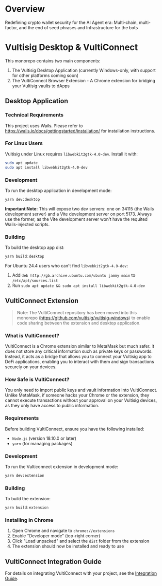 # Overview
Redefining crypto wallet security for the AI Agent era: Multi-chain, multi-factor, and the end of seed 
phrases and Infrastructure for the bots

# Vultisig Desktop & VultiConnect

This monorepo contains two main components:
1. The Vultisig Desktop Application (currently Windows-only, with support for other platforms coming soon)
2. The VultiConnect Browser Extension - A Chrome extension for bridging your Vultisig vaults to dApps

## Desktop Application

### Technical Requirements

This project uses Wails. Please refer to https://wails.io/docs/gettingstarted/installation/ for installation instructions.

### For Linux Users

Vultisig under Linux requires `libwebkit2gtk-4.0-dev`. Install it with:

```bash
sudo apt update
sudo apt install libwebkit2gtk-4.0-dev
```

### Development

To run the desktop application in development mode:

```bash
yarn dev:desktop
```

**Important Note:** This will expose two dev servers: one on 34115 (the Wails development server) and a Vite development server on port 5173.
Always use the former, as the Vite development server won't have the requited Wails-injected scripts.

### Building

To build the desktop app dist:

```bash
yarn build:desktop
```

For Ubuntu 24.4 users who can't find `libwebkit2gtk-4.0-dev`:
1. Add `deb http://gb.archive.ubuntu.com/ubuntu jammy main` to `/etc/apt/sources.list`
2. Run `sudo apt update && sudo apt install libwebkit2gtk-4.0-dev`

## VultiConnect Extension

> Note: The VultiConnect repository has been moved into this monorepo (https://github.com/vultisig/vultisig-windows) to enable code sharing between the extension and desktop application.

### What is VultiConnect?

VultiConnect is a Chrome extension similar to MetaMask but much safer. It does not store any critical information such as private keys or passwords. Instead, it acts as a bridge that allows you to connect your Vultisig app to DeFi applications, enabling you to interact with them and sign transactions securely on your devices.

### How Safe is VultiConnect?

You only need to import public keys and vault information into VultiConnect. Unlike MetaMask, if someone hacks your Chrome or the extension, they cannot execute transactions without your approval on your Vultisig devices, as they only have access to public information.

### Requirements

Before building VultiConnect, ensure you have the following installed:
- `Node.js` (version 18.10.0 or later)
- `yarn` (for managing packages)

### Development

To run the Vulticonnect extension in development mode:

```bash
yarn dev:extension
```

### Building

To build the extension:

```bash
yarn build:extension
```

### Installing in Chrome

1. Open Chrome and navigate to `chrome://extensions`
2. Enable "Developer mode" (top-right corner)
3. Click "Load unpacked" and select the `dist` folder from the extension
4. The extension should now be installed and ready to use

## VultiConnect Integration Guide

For details on integrating VultiConnect with your project, see the [Integration Guide](clients/extension/docs/integration-guide.md).
